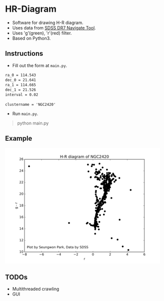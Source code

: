 # HR-Diagram

- Software for drawing H-R diagram.
- Uses data from [SDSS DR7 Navigate Tool](http://skyserver.sdss.org/dr7/sp/tools/chart/navi.asp).
- Uses 'g'(green), 'r'(red) filter.
- Based on Python3.


## Instructions
- Fill out the form at `main.py`.
```
ra_0 = 114.543
dec_0 = 21.641
ra_1 = 114.665
dec_1 = 21.526
interval = 0.02

clustername = 'NGC2420'
```
- Run `main.py`.
> python main.py

## Example

<img src='./img/NGC2420_114.543-114.665-21.526-21.641-0.005.png'>


## TODOs

- Multithreaded crawling
- GUI
